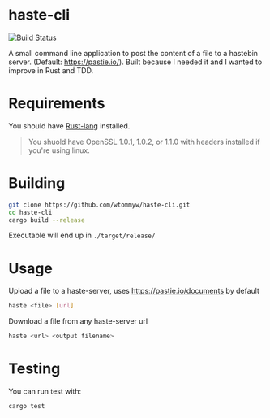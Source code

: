 # haste-cli
[![Build Status](http://jenkins.tommyw.xyz/job/haste-cli/job/master/badge/icon)](http://jenkins.tommyw.xyz/job/haste-cli/job/master/)

A small command line application to post the content of a file to a hastebin server. (Default: https://pastie.io/). Built because I needed it and I wanted to improve in Rust and TDD.

# Requirements
You should have [Rust-lang](https://www.rust-lang.org/tools/install) installed.

> You shuold have OpenSSL 1.0.1, 1.0.2, or 1.1.0 with headers installed if you're using linux.

# Building

```sh
git clone https://github.com/wtommyw/haste-cli.git
cd haste-cli
cargo build --release
```

Executable will end up in `./target/release/`

# Usage

Upload a file to a haste-server, uses https://pastie.io/documents by default

```sh
haste <file> [url]
```

Download a file from any haste-server url

```sh
haste <url> <output filename>
```

# Testing

You can run test with:

```sh
cargo test
```
